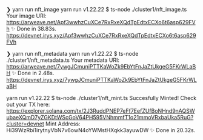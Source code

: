 ❯ yarn run nft_image
yarn run v1.22.22
$ ts-node ./cluster1/nft_image.ts
Your image URI:  https://arweave.net/Apf3wwhzCuXCe7RxRxeXQdTpEdtxECXo6t6asp629FVh
✨  Done in 38.83s.
https://devnet.irys.xyz/Apf3wwhzCuXCe7RxRxeXQdTpEdtxECXo6t6asp629FVh

❯ yarn run nft_metadata
yarn run v1.22.22
$ ts-node ./cluster1/nft_metadata.ts
Your metadata URI:  https://arweave.net/7ywgJCmuniPTTKaWoZk9EbYtFnJaZtUkgeG5FKrWLaBH
✨  Done in 2.48s.
https://devnet.irys.xyz/7ywgJCmuniPTTKaWoZk9EbYtFnJaZtUkgeG5FKrWLaBH

yarn run v1.22.22
$ ts-node ./cluster1/nft_mint.ts
Succesfully Minted! Check out your TX here:
https://explorer.solana.com/tx/2J3RuddPNEP7eFf7EefZUfBoNHnd9nAQSWubaeXQmD7yZGKDtWScGoV64PH595VNhmmfT1o21mmoVRxbaUka5RuG?cluster=devnet
Mint Address:  Hi39WzRbi1irytnyVbN7v6owN4oYWMstHXqkk3ayuwDW
✨  Done in 20.32s.